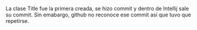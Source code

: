 La clase Title fue la primera creada, se hizo commit y dentro de Intellij sale su commit. Sin emabargo, github no reconoce ese commit así que tuvo que repetirse.
